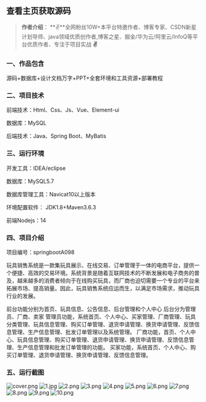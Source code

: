 
 
## 查看主页获取源码

> **作者介绍**： **✌**全网粉丝10W+本平台特邀作者、博客专家、CSDN新星计划导师、java领域优质创作者,博客之星、掘金/华为云/阿里云/InfoQ等平台优质作者、专注于项目实战 **✌**

  

### 一、作品包含

源码+数据库+设计文档万字+PPT+全套环境和工具资源+部署教程

### 二、项目技术

前端技术：Html、Css、Js、Vue、Element-ui

数据库：MySQL

后端技术：Java、Spring Boot、MyBatis

  

### 三、运行环境

开发工具：IDEA/eclipse

数据库：MySQL5.7

数据库管理工具：Navicat10以上版本

环境配置软件： JDK1.8+Maven3.6.3

前端Nodejs：14


### 四、项目介绍
项目编号：springbootA098

玩具销售系统是一款集玩具展示、在线交易、订单管理于一体的电商平台，提供一个便捷、高效的交易环境。系统背景是随着互联网技术的不断发展和电子商务的普及，越来越多的消费者倾向于在线购买玩具，而厂商也迫切需要一个专业的平台来拓展市场、提高销量。因此，玩具销售系统应运而生，以满足市场需求，推动玩具行业的发展。

前台功能分别为首页、玩具信息、公告信息、后台管理和个人中心
后台分为管理员、厂商、卖家
管理员功能，系统首页、个人中心、买家管理、厂商管理、玩具分类管理、玩具信息管理、购买订单管理、退货申请管理、换货申请管理、反馈信息管理、生产信息管理、批发订单管理以及系统管理。
厂商功能，首页、个人中心、玩具信息管理、购买订单管理、退货申请管理、换货申请管理、反馈信息管理、生产信息管理和批发订单管理的功能。
买家功能，系统首页、个人中心、购买订单管理、退货申请管理、换货申请管理、反馈信息管理。

### 五、运行截图

![cover.png](./cover.png)
![1.jpg](./1.jpg)
![2.png](./2.png)
![3.png](./3.png)
![4.png](./4.png)
![5.png](./5.png)
![6.png](./6.png)
![7.png](./7.png)
![8.png](./8.png)
![9.png](./9.png)
![10.png](./10.png)




  
